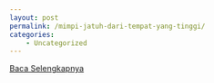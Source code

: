 ```yaml
---
layout: post
permalink: /mimpi-jatuh-dari-tempat-yang-tinggi/
categories:
    - Uncategorized
---
```


[Baca Selengkapnya](/06)